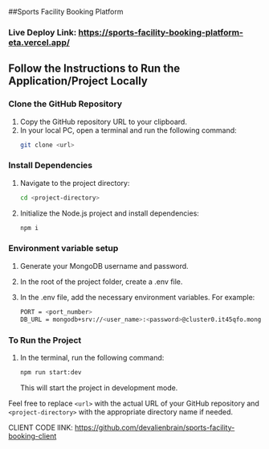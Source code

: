 ##Sports Facility Booking Platform

### Live Deploy Link: https://sports-facility-booking-platform-eta.vercel.app/


## Follow the Instructions to Run the Application/Project Locally

### Clone the GitHub Repository

1. Copy the GitHub repository URL to your clipboard.
2. In your local PC, open a terminal and run the following command:
   ```sh
   git clone <url>
   ```

### Install Dependencies

1. Navigate to the project directory:
   ```sh
   cd <project-directory>
   ```
2. Initialize the Node.js project and install dependencies:
   ```sh
   npm i
   ```

### Environment variable setup

1. Generate your MongoDB username and password.
2. In the root of the project folder, create a .env file.
3. In the .env file, add the necessary environment variables. For example:

   ```sh
   PORT = <port_number>
   DB_URL = mongodb+srv://<user_name>:<password>@cluster0.it45qfo.mongodb.net/express-mongoose-typescript-project?retryWrites=true&w=majority&appName=Cluster0

   ```

### To Run the Project


1. In the terminal, run the following command:
   ```sh
   npm run start:dev
   ```
   This will start the project in development mode.

Feel free to replace `<url>` with the actual URL of your GitHub repository and `<project-directory>` with the appropriate directory name if needed.



CLIENT CODE lINK: https://github.com/devalienbrain/sports-facility-booking-client
